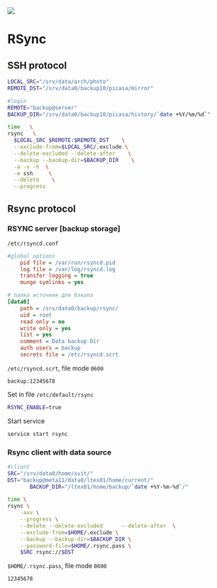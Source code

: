 ![](https://rsync.samba.org/newrsynclogo.jpg)
# RSync
## SSH protocol
```bash
LOCAL_SRC="/srv/data/arch/photo"
REMOTE_DST="/srv/data0/backup10/picasa/mirror"

#login
REMOTE="backup@server"
BACKUP_DIR="/srv/data0/backup10/picasa/history/`date +%Y/%m/%d`"

time   \
rsync   \
  $LOCAL_SRC $REMOTE:$REMOTE_DST    \
  --exclude-from=$LOCAL_SRC/.exclude \
  --delete-excluded	--delete-after    \
  --backup --backup-dir=$BACKUP_DIR    \
  -a -v -h  \
  -e ssh     \
  --delete    \
  --progress
```

## Rsync protocol
### RSYNC server [backup storage]
`/etc/rsyncd.conf`
```ini
#global options
	pid file = /var/run/rsyncd.pid
	log file = /var/log/rsyncd.log
	transfer logging = true
	munge symlinks = yes

# папка источник для бэкапа
[data0]
	path = /srv/data0/backup/rsync/
	uid = root
	read only = no
	write only = yes
	list = yes
	comment = Data backup Dir
	auth users = backup
	secrets file = /etc/rsyncd.scrt
```
`/etc/rsyncd.scrt`, file mode `0600`
```
backup:12345678
```
Set in file `/etc/default/rsync`
```bash
RSYNC_ENABLE=true
```
Start service
```bash
service start rsync
```
### Rsync client with data source
```bash
#client
SRC="/srv/data0/home/xvit/"
DST="backup@meta11/data0/ltex01/home/current/"
       BACKUP_DIR="/ltex01/home/backup/`date +%Y-%m-%d`/"

time \
rsync \
	-avv \
	--progress \
	--delete --delete-excluded      --delete-after  \
	--exclude-from=$HOME/.exclude \
	--backup --backup-dir=$BACKUP_DIR \
	--password-file=$HOME/.rsync.pass \
	$SRC rsync://$DST
```
`$HOME/.rsync.pass`, file mode `0600`
```
12345678
```
